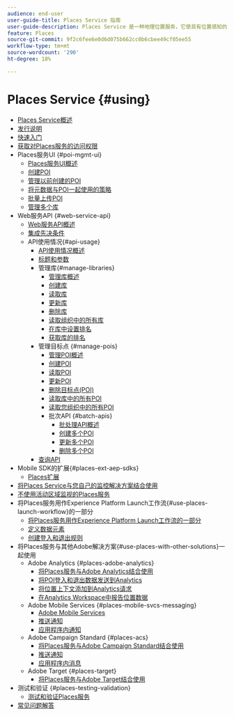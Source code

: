 ```yaml
---
audience: end-user
user-guide-title: Places Service 指南
user-guide-description: Places Service 是一种地理位置服务，它使具有位置感知的移动应用程序能够了解位置上下文。
feature: Places
source-git-commit: 9f2c6fee6e0d6d075b662cc0b6cbee49cf05ee55
workflow-type: tm+mt
source-wordcount: '290'
ht-degree: 18%

---
```



# Places Service {#using}

+ [Places Service概述](home.md)
+ [发行说明](release-notes.md)
+ [快速入门](getting-started.md)
+ [获取对Places服务的访问权限](places-gain-access.md)
+ Places服务UI {#poi-mgmt-ui}
   + [Places服务UI概述](poi-mgmt-ui/poi-mgmt-ui-overview.md)
   + [创建POI](poi-mgmt-ui/create-a-poi-ui.md)
   + [管理以前创建的POI](poi-mgmt-ui/managing-pois-in-the-places-ui.md)
   + [将元数据与POI一起使用的策略](poi-mgmt-ui/metadata-with-pois.md)
   + [批量上传POI](poi-mgmt-ui/bulk-upload-pois.md)
   + [管理多个库](poi-mgmt-ui/manage-libraries-in-the-places-ui.md)
+ Web服务API {#web-service-api}
   + [Web服务API概述](web-service-api/places-web-services.md)
   + [集成先决条件](web-service-api/adobe-i-o-integration.md)
   + API使用情况{#api-usage}
      + [API使用情况概述](web-service-api/api-usage/api-usage-overview.md)
      + [标题和参数](web-service-api/api-usage/headers-and-parameters.md)
      + 管理库{#manage-libraries}
         + [管理库概述](web-service-api/api-usage/manage-libraries/manage-libraries.md)
         + [创建库](web-service-api/api-usage/manage-libraries/create-a-library.md)
         + [读取库](web-service-api/api-usage/manage-libraries/read-a-library.md)
         + [更新库](web-service-api/api-usage/manage-libraries/update-a-library.md)
         + [删除库](web-service-api/api-usage/manage-libraries/delete-a-library.md)
         + [读取组织中的所有库](web-service-api/api-usage/manage-libraries/read-all-libraries-in-your-organization.md)
         + [在库中设置排名](web-service-api/api-usage/manage-libraries/set-a-ran-on-your-libraries.md)
         + [获取库的排名](web-service-api/api-usage/manage-libraries/get-a-librarys-rank.md)
      + 管理目标点 {#manage-pois}
         + [管理POI概述](web-service-api/api-usage/manage-pois/manage-pois.md)
         + [创建POI](web-service-api/api-usage/manage-pois/create-a-poi.md)
         + [读取POI](web-service-api/api-usage/manage-pois/read-a-poi.md)
         + [更新POI](web-service-api/api-usage/manage-pois/update-a-poi.md)
         + [删除目标点(POI)](web-service-api/api-usage/manage-pois/delete-a-poi.md)
         + [读取库中的所有POI](web-service-api/api-usage/manage-pois/read-all-pois-in-a-library.md)
         + [读取您组织中的所有POI](web-service-api/api-usage/manage-pois/read-all-pois-in-your-organization.md)
         + 批次API {#batch-apis}
            + [批处理API概述](web-service-api/api-usage/manage-pois/batch-apis/batch-apis.md)
            + [创建多个POI](web-service-api/api-usage/manage-pois/batch-apis/create-multiple-pois.md)
            + [更新多个POI](web-service-api/api-usage/manage-pois/batch-apis/update-multiple-pois.md)
            + [删除多个POI](web-service-api/api-usage/manage-pois/batch-apis/delete-multiple-pois.md)
      + [查询API](web-service-api/api-usage/query-apis.md)
+ Mobile SDK的扩展{#places-ext-aep-sdks}
   + [Places扩展](places-ext-aep-sdks/places-extension/places-extension.md)
+ [将Places Service与您自己的监控解决方案结合使用](using-your-own-monitor.md)
+ [不使用活动区域监视的Places服务](use-places-without-active-monitoring.md)
+ 将Places服务用作Experience Platform Launch工作流{#use-places-launch-workflow}的一部分
   + [将Places服务用作Experience Platform Launch工作流的一部分](use-places-launch-workflow/places-launch-workflow.md)
   + [定义数据元素](use-places-launch-workflow/define-data-elements.md)
   + [创建登入和退出规则](use-places-launch-workflow/create-rule-places-property.md)
+ 将Places服务与其他Adobe解决方案{#use-places-with-other-solutions}一起使用
   + Adobe Analytics {#places-adobe-analytics}
      + [将Places服务与Adobe Analytics结合使用](use-places-with-other-solutions/places-adobe-analytics/use-places-analytics-overview.md)
      + [将POI登入和退出数据发送到Analytics](use-places-with-other-solutions/places-adobe-analytics/use-places-adobe-analytics.md)
      + [将位置上下文添加到Analytics请求](use-places-with-other-solutions/places-adobe-analytics/run-reports-aa-places-data.md)
      + [在Analytics Workspace中报告位置数据](use-places-with-other-solutions/places-adobe-analytics/places-in-workspace.md)
   + Adobe Mobile Services {#places-mobile-svcs-messaging}
      + [Adobe Mobile Services](use-places-with-other-solutions/places-mobile-svcs-for-messaging/use-places-mobie-svcs-messaging.md)
      + [推送通知](use-places-with-other-solutions/places-mobile-svcs-for-messaging/mobile-svcs-messaging-push.md)
      + [应用程序内通知](use-places-with-other-solutions/places-mobile-svcs-for-messaging/mobile-svcs-messaging-inapp.md)
   + Adobe Campaign Standard {#places-acs}
      + [将Places服务与Adobe Campaign Standard结合使用](use-places-with-other-solutions/places-acs/places-acs-overview.md)
      + [推送通知](use-places-with-other-solutions/places-acs/places-acs-push-notifications.md)
      + [应用程序内消息](use-places-with-other-solutions/places-acs/places-acs-in-app-messages.md)
   + Adobe Target {#places-target}
      + [将Places服务与Adobe Target结合使用](use-places-with-other-solutions/places-target/places-target.md)
+ 测试和验证 {#places-testing-validation}
   + [测试和验证Places服务](places-testing-validation/test-validate-places.md)
+ [常见问题解答](places-faqs.md)
